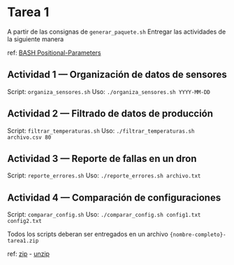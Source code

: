 # Tarea 1

A partir de las consignas de `generar_paquete.sh`
Entregar las actividades de la siguiente manera

ref: [BASH Positional-Parameters](https://www.gnu.org/software/bash/manual/bash.html#Positional-Parameters)

## Actividad 1 — Organización de datos de sensores

Script: `organiza_sensores.sh`
Uso: `./organiza_sensores.sh YYYY-MM-DD`

## Actividad 2 — Filtrado de datos de producción

Script: `filtrar_temperaturas.sh`
Uso: `./filtrar_temperaturas.sh archivo.csv 80`

## Actividad 3 — Reporte de fallas en un dron

Script: `reporte_errores.sh`
Uso: `./reporte_errores.sh archivo.txt`

## Actividad 4 — Comparación de configuraciones

Script: `comparar_config.sh`
Uso: `./comparar_config.sh config1.txt config2.txt`

Todos los scripts deberan ser entregados en un archivo `{nombre-completo}-tarea1.zip`

ref: [zip](https://labex.io/tutorials/linux-linux-zip-command-with-practical-examples-423021?_gl=1*1nnj47v*_gcl_au*MTEzMzE4MDgzNC4xNzU1NDg4MjY3*_ga*NDYzMjI4MDYwLjE3NTU0ODgyMzA.*_ga_ZFCX52ZJTZ*czE3NTU2MDY4MjgkbzIkZzEkdDE3NTU2MTA0ODYkajYwJGwwJGgw) - 
[unzip](https://labex.io/tutorials/linux-linux-unzip-command-with-practical-examples-422981?_gl=1*zhwhnj*_gcl_au*MTEzMzE4MDgzNC4xNzU1NDg4MjY3*_ga*NDYzMjI4MDYwLjE3NTU0ODgyMzA.*_ga_ZFCX52ZJTZ*czE3NTU2MDY4MjgkbzIkZzEkdDE3NTU2MTA1MDgkajM4JGwwJGgw)

